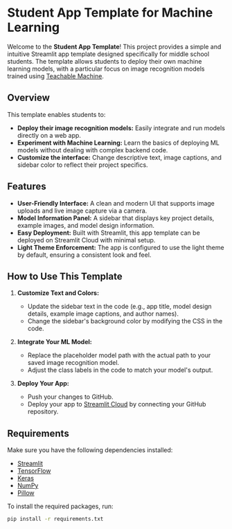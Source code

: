 # Student App Template for Machine Learning

Welcome to the **Student App Template**! This project provides a simple and intuitive Streamlit app template designed specifically for middle school students. The template allows students to deploy their own machine learning models, with a particular focus on image recognition models trained using [Teachable Machine](https://teachablemachine.withgoogle.com/).

## Overview

This template enables students to:
- **Deploy their image recognition models:** Easily integrate and run models directly on a web app.
- **Experiment with Machine Learning:** Learn the basics of deploying ML models without dealing with complex backend code.
- **Customize the interface:** Change descriptive text, image captions, and sidebar color to reflect their project specifics.

## Features

- **User-Friendly Interface:** A clean and modern UI that supports image uploads and live image capture via a camera.
- **Model Information Panel:** A sidebar that displays key project details, example images, and model design information.
- **Easy Deployment:** Built with Streamlit, this app template can be deployed on Streamlit Cloud with minimal setup.
- **Light Theme Enforcement:** The app is configured to use the light theme by default, ensuring a consistent look and feel.

## How to Use This Template

1. **Customize Text and Colors:**
   - Update the sidebar text in the code (e.g., app title, model design details, example image captions, and author names).
   - Change the sidebar's background color by modifying the CSS in the code.
   
2. **Integrate Your ML Model:**
   - Replace the placeholder model path with the actual path to your saved image recognition model.
   - Adjust the class labels in the code to match your model's output.

3. **Deploy Your App:**
   - Push your changes to GitHub.
   - Deploy your app to [Streamlit Cloud](https://share.streamlit.io/) by connecting your GitHub repository.

## Requirements

Make sure you have the following dependencies installed:

- [Streamlit](https://streamlit.io/)
- [TensorFlow](https://tensorflow.org/)
- [Keras](https://keras.io/)
- [NumPy](https://numpy.org/)
- [Pillow](https://python-pillow.org/)

To install the required packages, run:

```bash
pip install -r requirements.txt
